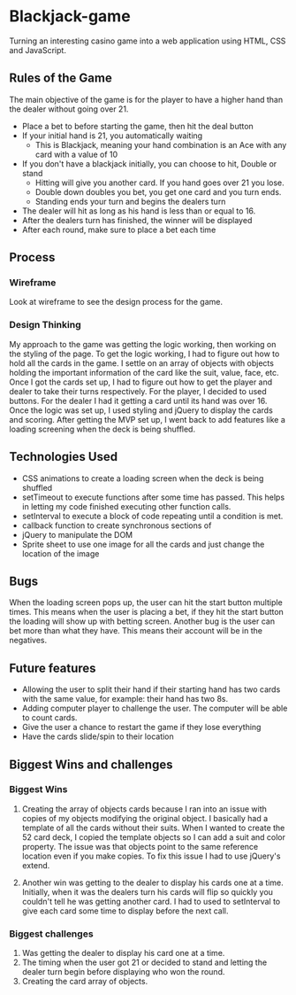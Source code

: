 # Blackjack-game

Turning an interesting casino game into a web application using HTML, CSS and JavaScript.

## Rules of the Game
The main objective of the game is for the player to have a higher hand than the dealer without going over 21.

- Place a bet to before starting the game, then hit the deal button
- If your initial hand is 21, you automatically waiting
  - This is Blackjack, meaning your hand combination is an Ace with any card with a value of 10
- If you don't have a blackjack initially, you can choose to hit, Double or stand
  - Hitting will give you another card. If you hand goes over 21 you lose.
  - Double down doubles you bet, you get one card and you turn ends.
  - Standing ends your turn and begins the dealers turn
- The dealer will hit as long as his hand is less than or equal to 16.
- After the dealers turn has finished, the winner will be displayed
- After each round, make sure to place a bet each time


## Process
### Wireframe
Look at wireframe to see the design process for the game.

### Design Thinking
My approach to the game was getting the logic working, then working on the styling of the page. To get the logic working, I had to figure out how to hold all the cards in the game. I settle on an array of objects with objects holding the important information of the card like the suit, value, face, etc. Once I got the cards set up, I had to figure out how to get the player and dealer to take their turns respectively. For the player, I decided to used buttons. For the dealer I had it getting a card until its hand was over 16. Once the logic was set up, I used styling and jQuery to display the cards and scoring. After getting the MVP set up, I went back to add features like a loading screening when the deck is being shuffled.

## Technologies Used
- CSS animations to create a loading screen when the deck is being shuffled
- setTimeout to execute functions after some time has passed. This helps in letting my code finished executing other function calls.
- setInterval to execute a block of code repeating until a condition is met.
- callback function to create synchronous sections of
- jQuery to manipulate the DOM
- Sprite sheet to use one image for all the cards and just change the location of the image

## Bugs
When the loading screen pops up, the user can hit the start button multiple times. This means when the user is placing a bet, if they hit the start button the loading will show up with betting screen. Another bug is the user can bet more than what they have. This means their account will be in the negatives.

## Future features
- Allowing the user to split their hand if their starting hand has two cards with the same value, for example: their hand has two 8s.
- Adding computer player to challenge the user. The computer will be able to count cards.
- Give the user a chance to restart the game if they lose everything
- Have the cards slide/spin to their location

## Biggest Wins and challenges
### Biggest Wins
1. Creating the array of objects cards because I ran into an issue with copies of my objects modifying the original object. I basically had a template of all the cards without their suits. When I wanted to create the 52 card deck, I copied the template objects so I can add a suit and color property. The issue was that objects point to the same reference location even if you make copies. To fix this issue I had to use jQuery's extend.

2. Another win was getting to the dealer to display his cards one at a time. Initially, when it was the dealers turn his cards will flip so quickly you couldn't tell he was getting another card. I had to used to setInterval to give each card some time to display before the next call.

### Biggest challenges
1. Was getting the dealer to display his card one at a time.
2. The timing when the user got 21 or decided to stand and letting the dealer turn begin before displaying who won the round.
3. Creating the card array of objects.

